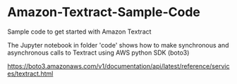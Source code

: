 # Amazon-Textract-Sample-Code

Sample code to get started with Amazon Textract

The Jupyter notebook in folder 'code' shows how to make synchronous and asynchronous calls to Textract using AWS python SDK (boto3)

https://boto3.amazonaws.com/v1/documentation/api/latest/reference/services/textract.html
